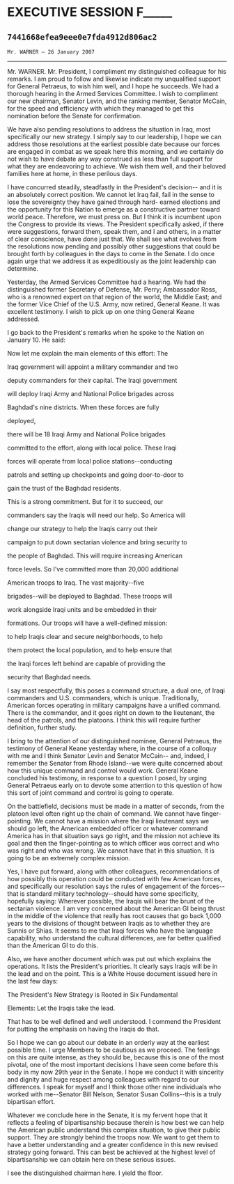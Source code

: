 # EXECUTIVE SESSION F_____
## `7441668efea9eee0e7fda4912d806ac2`
`Mr. WARNER — 26 January 2007`

---


Mr. WARNER. Mr. President, I compliment my distinguished colleague 
for his remarks. I am proud to follow and likewise indicate my 
unqualified support for General Petraeus, to wish him well, and I hope 
he succeeds. We had a thorough hearing in the Armed Services Committee. 
I wish to compliment our new chairman, Senator Levin, and the ranking 
member, Senator McCain, for the speed and efficiency with which they 
managed to get this nomination before the Senate for confirmation.

We have also pending resolutions to address the situation in Iraq, 
most specifically our new strategy. I simply say to our leadership, I 
hope we can address those resolutions at the earliest possible date 
because our forces are engaged in combat as we speak here this morning, 
and we certainly do not wish to have debate any way construed as less 
than full support for what they are endeavoring to achieve. We wish 
them well, and their beloved families here at home, in these perilous 
days.

I have concurred steadily, steadfastly in the President's decision--
and it is an absolutely correct position. We cannot let Iraq fail, fail 
in the sense to lose the sovereignty they have gained through hard-
earned elections and the opportunity for this Nation to emerge as a 
constructive partner toward world peace. Therefore, we must press on. 
But I think it is incumbent upon the Congress to provide its views. The 
President specifically asked, if there were suggestions, forward them, 
speak them, and I and others, in a matter of clear conscience, have 
done just that. We shall see what evolves from the resolutions now 
pending and possibly other suggestions that could be brought forth by 
colleagues in the days to come in the Senate. I do once again urge that 
we address it as expeditiously as the joint leadership can determine.

Yesterday, the Armed Services Committee had a hearing. We had the 
distinguished former Secretary of Defense, Mr. Perry; Ambassador Ross, 
who is a renowned expert on that region of the world, the Middle East; 
and the former Vice Chief of the U.S. Army, now retired, General Keane. 
It was excellent testimony. I wish to pick up on one thing General 
Keane addressed.

I go back to the President's remarks when he spoke to the Nation on 
January 10. He said:




 Now let me explain the main elements of this effort: The 


 Iraq government will appoint a military commander and two 


 deputy commanders for their capital. The Iraqi government 


 will deploy Iraqi Army and National Police brigades across 


 Baghdad's nine districts. When these forces are fully 


 deployed,




 there will be 18 Iraqi Army and National Police brigades 


 committed to the effort, along with local police. These Iraqi 


 forces will operate from local police stations--conducting 


 patrols and setting up checkpoints and going door-to-door to 


 gain the trust of the Baghdad residents.



 This is a strong commitment. But for it to succeed, our 


 commanders say the Iraqis will need our help. So America will 


 change our strategy to help the Iraqis carry out their 


 campaign to put down sectarian violence and bring security to 


 the people of Baghdad. This will require increasing American 


 force levels. So I've committed more than 20,000 additional 


 American troops to Iraq. The vast majority--five 


 brigades--will be deployed to Baghdad. These troops will 


 work alongside Iraqi units and be embedded in their 


 formations. Our troops will have a well-defined mission: 


 to help Iraqis clear and secure neighborhoods, to help 


 them protect the local population, and to help ensure that 


 the Iraqi forces left behind are capable of providing the 


 security that Baghdad needs.


I say most respectfully, this poses a command structure, a dual one, 
of Iraqi commanders and U.S. commanders, which is unique. 
Traditionally, American forces operating in military campaigns have a 
unified command. There is the commander, and it goes right on down to 
the lieutenant, the head of the patrols, and the platoons. I think this 
will require further definition, further study.

I bring to the attention of our distinguished nominee, General 
Petraeus, the testimony of General Keane yesterday where, in the course 
of a colloquy with me and I think Senator Levin and Senator McCain--
and, indeed, I remember the Senator from Rhode Island--we were quite 
concerned about how this unique command and control would work. General 
Keane concluded his testimony, in response to a question I posed, by 
urging General Petraeus early on to devote some attention to this 
question of how this sort of joint command and control is going to 
operate.

On the battlefield, decisions must be made in a matter of seconds, 
from the platoon level often right up the chain of command. We cannot 
have finger-pointing. We cannot have a mission where the Iraqi 
lieutenant says we should go left, the American embedded officer or 
whatever command America has in that situation says go right, and the 
mission not achieve its goal and then the finger-pointing as to which 
officer was correct and who was right and who was wrong. We cannot have 
that in this situation. It is going to be an extremely complex mission.

Yes, I have put forward, along with other colleagues, recommendations 
of how possibly this operation could be conducted with few American 
forces, and specifically our resolution says the rules of engagement of 
the forces--that is standard military technology--should have some 
specificity, hopefully saying: Wherever possible, the Iraqis will bear 
the brunt of the sectarian violence. I am very concerned about the 
American GI being thrust in the middle of the violence that really has 
root causes that go back 1,000 years to the divisions of thought 
between Iraqis as to whether they are Sunnis or Shias. It seems to me 
that Iraqi forces who have the language capability, who understand the 
cultural differences, are far better qualified than the American GI to 
do this.

Also, we have another document which was put out which explains the 
operations. It lists the President's priorities. It clearly says Iraqis 
will be in the lead and on the point. This is a White House document 
issued here in the last few days:




 The President's New Strategy is Rooted in Six Fundamental 


 Elements: Let the Iraqis take the lead.


That has to be well defined and well understood. I commend the 
President for putting the emphasis on having the Iraqis do that.

So I hope we can go about our debate in an orderly way at the 
earliest possible time. I urge Members to be cautious as we proceed. 
The feelings on this are quite intense, as they should be, because this 
is one of the most pivotal, one of the most important decisions I have 
seen come before this body in my now 29th year in the Senate. I hope we 
conduct it with sincerity and dignity and huge respect among colleagues 
with regard to our differences. I speak for myself and I think those 
other nine individuals who worked with me--Senator Bill Nelson, Senator 
Susan Collins--this is a truly bipartisan effort.

Whatever we conclude here in the Senate, it is my fervent hope that 
it reflects a feeling of bipartisanship because therein is how best we 
can help the American public understand this complex situation, to give 
their public support. They are strongly behind the troops now. We want 
to get them to have a better understanding and a greater confidence in 
this new revised strategy going forward. This can best be achieved at 
the highest level of bipartisanship we can obtain here on these serious 
issues.

I see the distinguished chairman here. I yield the floor.